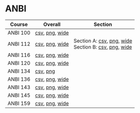# ANBI

| Course | Overall | Section |
| ------ | ------- | ------- |
| ANBI 100 | [csv](https://github.com/UCSD-Historical-Enrollment-Data/2024Winter/blob/main/overall/ANBI%20100.csv), [png](https://raw.githubusercontent.com/UCSD-Historical-Enrollment-Data/2024Winter/main/plot_overall/ANBI%20100.png), [wide](https://raw.githubusercontent.com/UCSD-Historical-Enrollment-Data/2024Winter/main/plot_overall_wide/ANBI%20100.png) |  |
| ANBI 112 | [csv](https://github.com/UCSD-Historical-Enrollment-Data/2024Winter/blob/main/overall/ANBI%20112.csv), [png](https://raw.githubusercontent.com/UCSD-Historical-Enrollment-Data/2024Winter/main/plot_overall/ANBI%20112.png), [wide](https://raw.githubusercontent.com/UCSD-Historical-Enrollment-Data/2024Winter/main/plot_overall_wide/ANBI%20112.png) | Section A: [csv](https://github.com/UCSD-Historical-Enrollment-Data/2024Winter/blob/main/section/ANBI%20112_A.csv), [png](https://raw.githubusercontent.com/UCSD-Historical-Enrollment-Data/2024Winter/main/plot_section/ANBI%20112_A.png), [wide](https://raw.githubusercontent.com/UCSD-Historical-Enrollment-Data/2024Winter/main/plot_section_wide/ANBI%20112_A.png)<br>Section B: [csv](https://github.com/UCSD-Historical-Enrollment-Data/2024Winter/blob/main/section/ANBI%20112_B.csv), [png](https://raw.githubusercontent.com/UCSD-Historical-Enrollment-Data/2024Winter/main/plot_section/ANBI%20112_B.png), [wide](https://raw.githubusercontent.com/UCSD-Historical-Enrollment-Data/2024Winter/main/plot_section_wide/ANBI%20112_B.png) |
| ANBI 116 | [csv](https://github.com/UCSD-Historical-Enrollment-Data/2024Winter/blob/main/overall/ANBI%20116.csv), [png](https://raw.githubusercontent.com/UCSD-Historical-Enrollment-Data/2024Winter/main/plot_overall/ANBI%20116.png), [wide](https://raw.githubusercontent.com/UCSD-Historical-Enrollment-Data/2024Winter/main/plot_overall_wide/ANBI%20116.png) |  |
| ANBI 120 | [csv](https://github.com/UCSD-Historical-Enrollment-Data/2024Winter/blob/main/overall/ANBI%20120.csv), [png](https://raw.githubusercontent.com/UCSD-Historical-Enrollment-Data/2024Winter/main/plot_overall/ANBI%20120.png), [wide](https://raw.githubusercontent.com/UCSD-Historical-Enrollment-Data/2024Winter/main/plot_overall_wide/ANBI%20120.png) |  |
| ANBI 134 | [csv](https://github.com/UCSD-Historical-Enrollment-Data/2024Winter/blob/main/overall/ANBI%20134.csv), [png](https://raw.githubusercontent.com/UCSD-Historical-Enrollment-Data/2024Winter/main/plot_overall/ANBI%20134.png) |  |
| ANBI 136 | [csv](https://github.com/UCSD-Historical-Enrollment-Data/2024Winter/blob/main/overall/ANBI%20136.csv), [png](https://raw.githubusercontent.com/UCSD-Historical-Enrollment-Data/2024Winter/main/plot_overall/ANBI%20136.png), [wide](https://raw.githubusercontent.com/UCSD-Historical-Enrollment-Data/2024Winter/main/plot_overall_wide/ANBI%20136.png) |  |
| ANBI 143 | [csv](https://github.com/UCSD-Historical-Enrollment-Data/2024Winter/blob/main/overall/ANBI%20143.csv), [png](https://raw.githubusercontent.com/UCSD-Historical-Enrollment-Data/2024Winter/main/plot_overall/ANBI%20143.png), [wide](https://raw.githubusercontent.com/UCSD-Historical-Enrollment-Data/2024Winter/main/plot_overall_wide/ANBI%20143.png) |  |
| ANBI 145 | [csv](https://github.com/UCSD-Historical-Enrollment-Data/2024Winter/blob/main/overall/ANBI%20145.csv), [png](https://raw.githubusercontent.com/UCSD-Historical-Enrollment-Data/2024Winter/main/plot_overall/ANBI%20145.png), [wide](https://raw.githubusercontent.com/UCSD-Historical-Enrollment-Data/2024Winter/main/plot_overall_wide/ANBI%20145.png) |  |
| ANBI 159 | [csv](https://github.com/UCSD-Historical-Enrollment-Data/2024Winter/blob/main/overall/ANBI%20159.csv), [png](https://raw.githubusercontent.com/UCSD-Historical-Enrollment-Data/2024Winter/main/plot_overall/ANBI%20159.png), [wide](https://raw.githubusercontent.com/UCSD-Historical-Enrollment-Data/2024Winter/main/plot_overall_wide/ANBI%20159.png) |  |
